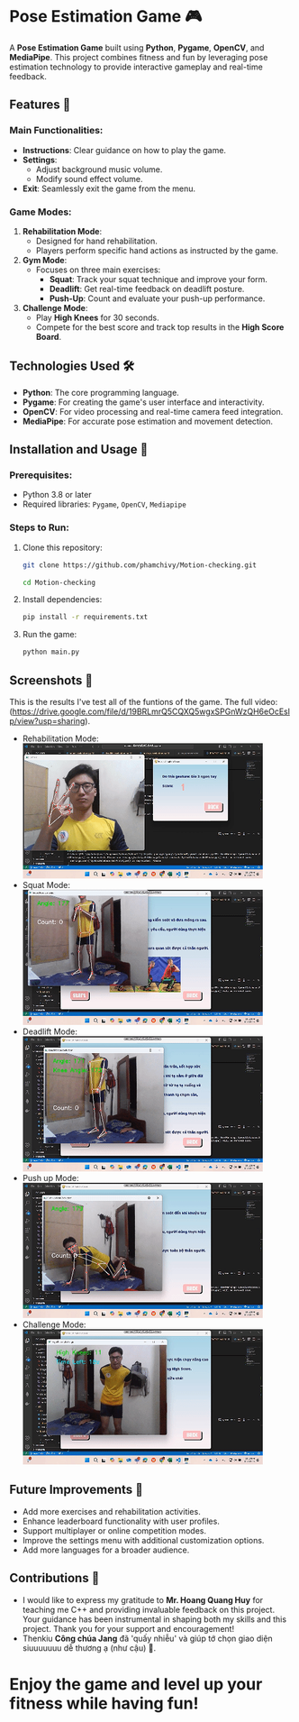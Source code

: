 # Pose Estimation Game 🎮

A **Pose Estimation Game** built using **Python**, **Pygame**, **OpenCV**, and **MediaPipe**. This project combines fitness and fun by leveraging pose estimation technology to provide interactive gameplay and real-time feedback.

## Features 🌟

### Main Functionalities:
- **Instructions**: Clear guidance on how to play the game.
- **Settings**: 
  - Adjust background music volume.
  - Modify sound effect volume.
- **Exit**: Seamlessly exit the game from the menu.

### Game Modes:
1. **Rehabilitation Mode**:
   - Designed for hand rehabilitation.
   - Players perform specific hand actions as instructed by the game.
2. **Gym Mode**:
   - Focuses on three main exercises:
     - **Squat**: Track your squat technique and improve your form.
     - **Deadlift**: Get real-time feedback on deadlift posture.
     - **Push-Up**: Count and evaluate your push-up performance.
3. **Challenge Mode**:
   - Play **High Knees** for 30 seconds.
   - Compete for the best score and track top results in the **High Score Board**.

## Technologies Used 🛠️

- **Python**: The core programming language.
- **Pygame**: For creating the game's user interface and interactivity.
- **OpenCV**: For video processing and real-time camera feed integration.
- **MediaPipe**: For accurate pose estimation and movement detection.

## Installation and Usage 🚀

### Prerequisites:
- Python 3.8 or later
- Required libraries: `Pygame`, `OpenCV`, `Mediapipe`

### Steps to Run:
1. Clone this repository:
    ```bash
    git clone https://github.com/phamchivy/Motion-checking.git
    ```
    ```bash
    cd Motion-checking
    ```
2. Install dependencies:
    ```bash
    pip install -r requirements.txt
3. Run the game:
    ```bash
    python main.py
## Screenshots 📸
This is the results I've test all of the funtions of the game. The full video: (https://drive.google.com/file/d/19BRLmrQ5CQXQ5wgxSPGnWzQH6eOcEslp/view?usp=sharing).
- Rehabilitation Mode:
![Mô tả hình ảnh](assets/results/Rehabilitation.gif)
- Squat Mode:
![Mô tả hình ảnh](assets/results/Squat.gif)
- Deadlift Mode:
![Mô tả hình ảnh](assets/results/Deadlift.gif)
- Push up Mode:
![Mô tả hình ảnh](assets/results/Pushup.gif)
- Challenge Mode:
![Mô tả hình ảnh](assets/results/Highknees.gif)
## Future Improvements 🚧
- Add more exercises and rehabilitation activities.
- Enhance leaderboard functionality with user profiles.
- Support multiplayer or online competition modes.
- Improve the settings menu with additional customization options.
- Add more languages for a broader audience.
<!--
## Known Issues 🐞
    Document any known bugs or issues here.
-->
## Contributions 🤝
- I would like to express my gratitude to **Mr. Hoang Quang Huy** for teaching me C++ and providing invaluable feedback on this project. Your guidance has been instrumental in shaping both my skills and this project. Thank you for your support and encouragement!
- Thenkiu **Công chúa Jang** đã 'quấy nhiễu' và giúp tớ chọn giao diện siuuuuuuu dễ thương ạ (như cậu) 🌸.
<!--
## License 📄
    Specify the license under which your project is distributed.
-->
# Enjoy the game and level up your fitness while having fun!







